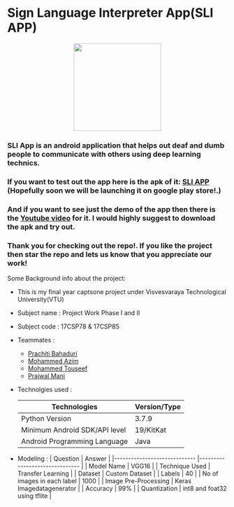 # Sign Language Interpreter App(SLI APP)
<div align="center">
<img src="https://github.com/prajwalmani/Sign_Language_Interpreter_App/blob/master/src/SLI/app/src/main/res/drawable-v24/sliapplogo.png" width="200" height="200" >
</div>

### SLI App is an android application that helps out deaf and dumb people to communicate with others using deep learning technics.

### If you want to test out the app here is the apk of it: [SLI APP](https://github.com/prajwalmani/Sign_Language_Interpreter_App/blob/master/SLI%20APP.apk) (Hopefully soon we will be launching it on google play store!.)

### And if you want to see just the demo of the app then there is the [Youtube video]() for it. I would highly suggest to download the apk and try out.

### Thank you for checking out the repo!. If you like the project then star the repo and lets us know that you appreciate our work!

Some Background info about the project:
* This is my final year captsone project under Visvesvaraya Technological University(VTU)
* Subject name : Project Work Phase I and II
* Subject code : 17CSP78 & 17CSP85
* Teammates :
    * [Prachiti Bahaduri](https://github.com/pjbahaduri7)
    * [Mohammed Azim](https://github.com/Azim-js)
    * [Mohammed Touseef](https://github.com/mdtouseef15)
    * [Prajwal Mani](https://linktr.ee/prajwal.mani)
* Technolgies used :

  | Technologies                  	| Version/Type 	|
  |-------------------------------	|--------------	|
  | Python Version                	| 3.7.9        	|
  | Minimum Android SDK/API level 	| 19/KitKat    	|
  | Android Programming Language  	| Java         	|
  
* Modeling :
   | Question                    	| Answer                        	|
   |-----------------------------	|-------------------------------	|
   | Model Name                  	| VGG16                         	|
   | Technique Used              	| Transfer Learning             	|
   | Dataset                     	| Custom Dataset                	|
   | Labels                      	| 40                            	|
   | No of images in each label  	| 1000                          	|
   | Image Pre-Processing        	| Keras Imagedatagenerator      	|
   | Accuracy                    	| 99%                           	|
   | Quantization                	| int8 and foat32 using tflite  	|



